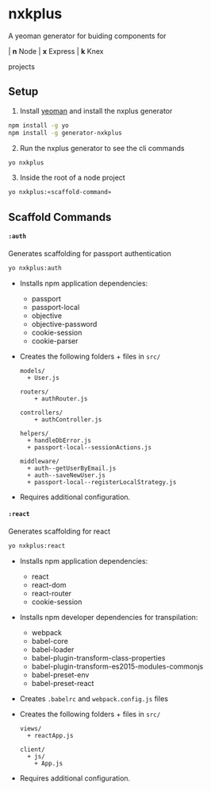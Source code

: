# nxkplus

A yeoman generator for buiding components for

\| **n** Node
\| **x** Express
\| **k** Knex

projects

## Setup

1. Install [yeoman](http://yeoman.io/) and install the nxplus generator

  ```sh
  npm install -g yo
  npm install -g generator-nxkplus
  ```

2. Run the nxplus generator to see the cli commands
  ```sh
  yo nxkplus
  ```

3. Inside the root of a node project
  ```sh
  yo nxkplus:«scaffold-command»
  ```

## Scaffold Commands

#### `:auth`

Generates scaffolding for passport authentication

  ```sh
  yo nxkplus:auth
  ```

- Installs npm application dependencies:
  - passport
  - passport-local
  - objective
  - objective-password
  - cookie-session
  - cookie-parser

- Creates the following folders + files in `src/`

  ```
  models/
    + User.js

  routers/
      + authRouter.js

  controllers/
      + authController.js

  helpers/
    + handleDbError.js
    + passport-local--sessionActions.js

  middleware/
    + auth--getUserByEmail.js
    + auth--saveNewUser.js
    + passport-local--registerLocalStrategy.js
  ```

- Requires additional configuration.

#### `:react`

Generates scaffolding for react

  ```sh
  yo nxkplus:react
  ```

- Installs npm application dependencies:
  - react
  - react-dom
  - react-router
  - cookie-session

- Installs npm developer dependencies for transpilation:
  - webpack
  - babel-core
  - babel-loader
  - babel-plugin-transform-class-properties
  - babel-plugin-transform-es2015-modules-commonjs
  - babel-preset-env
  - babel-preset-react

- Creates `.babelrc` and `webpack.config.js` files

- Creates the following folders + files in `src/`

  ```
  views/
    + reactApp.js

  client/
    + js/
      + App.js
  ```

- Requires additional configuration.
